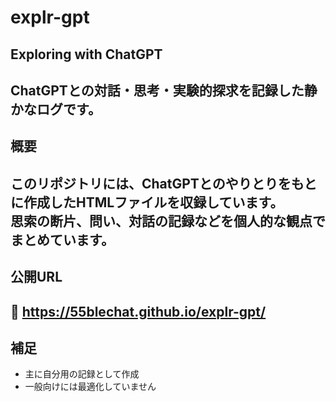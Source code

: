 # explr-gpt

## Exploring with ChatGPT  
ChatGPTとの対話・思考・実験的探求を記録した静かなログです。
---
## 概要
このリポジトリには、ChatGPTとのやりとりをもとに作成したHTMLファイルを収録しています。  
思索の断片、問い、対話の記録などを個人的な観点でまとめています。
---
## 公開URL
🔗 https://55blechat.github.io/explr-gpt/
---
## 補足
- 主に自分用の記録として作成
- 一般向けには最適化していません
